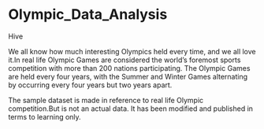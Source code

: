 # Olympic_Data_Analysis
Hive 

We all know how much interesting Olympics held every time, and we all love it.In real life Olympic Games are considered the world’s foremost sports competition with more than 200 nations participating. The Olympic Games are held every four years, with the Summer and Winter Games alternating by occurring every four years but two years apart.

The sample dataset is made in reference to real life Olympic competition.But is not an actual data. It has been modified and published in terms to learning only.
